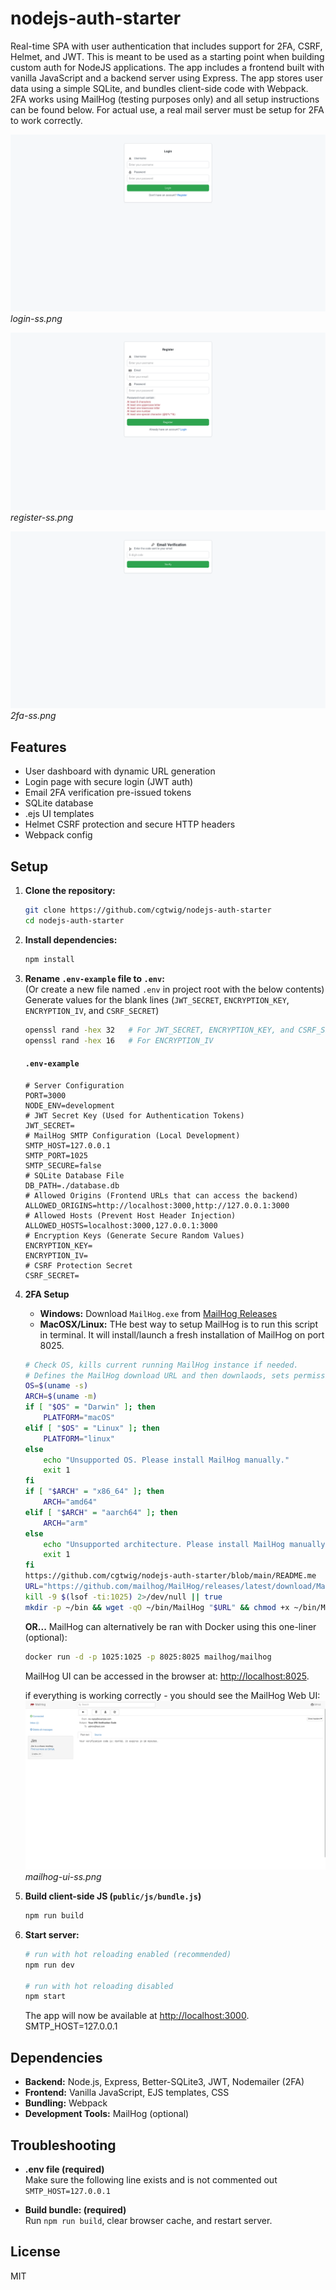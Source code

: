 # nodejs-auth-starter
Real-time SPA with user authentication that includes support for 2FA, CSRF, Helmet, and JWT. This is meant to be used as a starting point when building custom auth for NodeJS applications. The app includes a frontend built with vanilla JavaScript and a backend server using Express. The app stores user data using a simple SQLite, and bundles client-side code with Webpack. 2FA works using MailHog (testing purposes only) and all setup instructions can be found below. For actual use, a real mail server  must be setup for 2FA to work correctly.

![login-ss.png](images/login-ss.png)  
*login-ss.png*

![register-ss.png](images/register-ss.png)  
*register-ss.png*

![2fa-ss.png](images/2fa-ss.png)  
*2fa-ss.png*

## Features

- User dashboard with dynamic URL generation
- Login page with secure login (JWT auth)
- Email 2FA verification pre-issued tokens
- SQLite database
- .ejs UI templates
- Helmet CSRF protection and secure HTTP headers
- Webpack config

## Setup

1. **Clone the repository:**
   ```bash
   git clone https://github.com/cgtwig/nodejs-auth-starter
   cd nodejs-auth-starter
   ```

2. **Install dependencies:**
   ```bash
   npm install
   ```

3. **Rename `.env-example` file to `.env`:**  
   (Or create a new file named `.env` in project root with the below contents)  
   Generate values for the blank lines (`JWT_SECRET`, `ENCRYPTION_KEY`, `ENCRYPTION_IV`, and `CSRF_SECRET`)
   ```bash
   openssl rand -hex 32   # For JWT_SECRET, ENCRYPTION_KEY, and CSRF_SECRET (generate different one for each)
   openssl rand -hex 16   # For ENCRYPTION_IV
   ```

   #### `.env-example`
   ```env
   # Server Configuration
   PORT=3000
   NODE_ENV=development
   # JWT Secret Key (Used for Authentication Tokens)
   JWT_SECRET=
   # MailHog SMTP Configuration (Local Development)
   SMTP_HOST=127.0.0.1
   SMTP_PORT=1025
   SMTP_SECURE=false
   # SQLite Database File
   DB_PATH=./database.db
   # Allowed Origins (Frontend URLs that can access the backend)
   ALLOWED_ORIGINS=http://localhost:3000,http://127.0.0.1:3000
   # Allowed Hosts (Prevent Host Header Injection)
   ALLOWED_HOSTS=localhost:3000,127.0.0.1:3000
   # Encryption Keys (Generate Secure Random Values)
   ENCRYPTION_KEY=
   ENCRYPTION_IV=
   # CSRF Protection Secret
   CSRF_SECRET=
   ```
   
6. **2FA Setup**  
   - **Windows:**
     Download `MailHog.exe` from [MailHog Releases](https://github.com/mailhog/MailHog/releases)
   - **MacOSX/Linux:** THe best way to setup MailHog is to run this script in terminal. It will install/launch a fresh installation of MailHog on port 8025.
    
   ```bash
   # Check OS, kills current running MailHog instance if needed.
   # Defines the MailHog download URL and then downlaods, sets permissions and launches web ui.
   OS=$(uname -s)
   ARCH=$(uname -m)
   if [ "$OS" = "Darwin" ]; then
       PLATFORM="macOS"
   elif [ "$OS" = "Linux" ]; then
       PLATFORM="linux"
   else
       echo "Unsupported OS. Please install MailHog manually."
       exit 1
   fi
   if [ "$ARCH" = "x86_64" ]; then
       ARCH="amd64"
   elif [ "$ARCH" = "aarch64" ]; then
       ARCH="arm"
   else
       echo "Unsupported architecture. Please install MailHog manually."
       exit 1
   fi
   https://github.com/cgtwig/nodejs-auth-starter/blob/main/README.me
   URL="https://github.com/mailhog/MailHog/releases/latest/download/MailHog_${PLATFORM}_${ARCH}"
   kill -9 $(lsof -ti:1025) 2>/dev/null || true
   mkdir -p ~/bin && wget -qO ~/bin/MailHog "$URL" && chmod +x ~/bin/MailHog && ~/bin/MailHog
   ```
   
   **OR...** MailHog can alternatively be ran with Docker using this one-liner (optional):
   ```bash
   docker run -d -p 1025:1025 -p 8025:8025 mailhog/mailhog
   ```
   MailHog UI can be accessed in the browser at:
     [http://localhost:8025](http://localhost:8025).

   if everything is working correctly - you should see the MailHog Web UI:
   ![mailhog-ui-ss.png](images/mailhog-ui-ss.png)  
   *mailhog-ui-ss.png*

7. **Build client-side JS (`public/js/bundle.js`)**
   ```bash
   npm run build
   ```
   
8. **Start server:**
   ```bash
   # run with hot reloading enabled (recommended)
   npm run dev

   # run with hot reloading disabled
   npm start
   ```
   The app will now be available at [http://localhost:3000](http://localhost:3000).
SMTP_HOST=127.0.0.1
## Dependencies

- **Backend:** Node.js, Express, Better-SQLite3, JWT, Nodemailer (2FA)
- **Frontend:** Vanilla JavaScript, EJS templates, CSS
- **Bundling:** Webpack
- **Development Tools:** MailHog (optional)

## Troubleshooting

- **.env file (required)**  
  Make sure the following line exists and is not commented out `SMTP_HOST=127.0.0.1`

- **Build bundle: (required)**  
  Run `npm run build`, clear browser cache, and restart server.

## License

MIT
